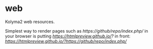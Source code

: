 # web

Kolyma2 web resources. 

Simplest way to render pages such as *https://github/repo/index.php/* in your browser is putting *https://htmlpreview.github.io/?* in front:
*https://htmlpreview.github.io/?https://github/repo/index.php/*
